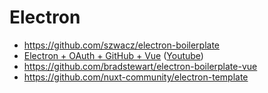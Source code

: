 # Electron

- https://github.com/szwacz/electron-boilerplate
- [Electron + OAuth + GitHub + Vue](https://medium.com/linagora-engineering/using-oauth-in-an-electron-application-abb0376c2ae0) ([Youtube](https://www.youtube.com/watch?v=Bq9xnp6uZ0U))
- https://github.com/bradstewart/electron-boilerplate-vue
- https://github.com/nuxt-community/electron-template